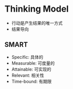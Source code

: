 # Thinking Model

- 行动是产生结果的唯一方式
- 结果导向

## SMART

- Specific: 具体的
- Measurable: 可度量的
- Attainable: 可实现的
- Relevant: 相关性
- Time-bound: 有期限
